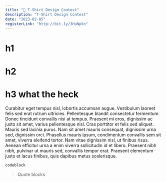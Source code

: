 ```yaml
---
title: "👕 T-Shirt Design Contest"
description: "T-Shirt Design Contest"
date: "2023-02-05"
registerLink: "http://bit.ly/3HuNpkn"
---
```


# h1

# h2

# h3 what the heck

Curabitur eget tempus nisl, lobortis accumsan augue. Vestibulum laoreet felis sed erat rutrum ultricies. Pellentesque blandit consectetur fermentum. Donec tincidunt convallis nisi at tempus. Praesent mi eros, dignissim ac justo sit amet, varius pellentesque nisl. Cras porttitor et felis sed aliquet. Mauris sed lacinia purus. Nam sit amet mauris consequat, dignissim urna sed, dignissim orci. Phasellus mauris ipsum, condimentum convallis sem sit amet, viverra eleifend tortor. Nam vitae dignissim nisl, ut finibus risus. Aenean efficitur urna a enim viverra sollicitudin id et libero. Praesent nibh nibh, pulvinar ut mauris sed, convallis tempor erat. Praesent elementum justo et lacus finibus, quis dapibus metus scelerisque.

```cs
codeblock
```

> Quote blocks

<!-- let guideslinesData = [
  "Photo Race",
  "Mobile Photography",
  "T-Shirt Design",
  "Photo Manipulation",
  "Mini Film",
]; -->
